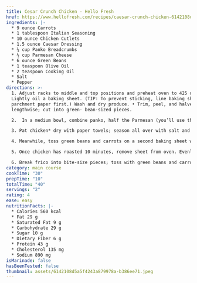 ```yaml
---
title: Cesar Crunch Chicken - Hello Fresh
href: https://www.hellofresh.com/recipes/caesar-crunch-chicken-6142108d5a5f4243a879978a
ingredients: |-
  * 9 ounce Carrots
  * 1 tablespoon Italian Seasoning
  * 10 ounce Chicken Cutlets
  * 1.5 ounce Caesar Dressing
  * ¼ cup Panko Breadcrumbs
  * ½ cup Parmesan Cheese
  * 6 ounce Green Beans
  * 1 teaspoon Olive Oil
  * 2 teaspoon Cooking Oil
  * Salt
  * Pepper
directions: >-
  1. Adjust racks to middle and top positions and preheat oven to 425 degrees.
  Lightly oil a baking sheet. (TIP: To prevent sticking, line baking sheet with
  parchment paper first.) Wash and dry produce. • Trim, peel, and halve carrots
  lengthwise; cut into green- bean-sized pieces.

  2.  In a medium bowl, combine panko, half the Parmesan (you’ll use the rest later), 1 tsp Italian Seasoning (2 tsp for 4 servings), a drizzle of olive oil, salt, and pepper. (Be sure to measure the Italian Seasoning; we sent more.)

  3. Pat chicken* dry with paper towels; season all over with salt and pepper. Place on one side of prepared baking sheet. • Evenly brush tops of chicken with a thin layer of Caesar dressing (save the rest for serving). Mound coated sides with panko mixture, pressing to adhere (no need to coat the undersides). • Roast on middle rack for 10 minutes (you’ll add more to the sheet then).

  4. Meanwhile, toss green beans and carrots on a second baking sheet with a drizzle of oil, salt, and pepper. • Roast on top rack until tender and lightly browned, 15-20 minutes.

  5. Once chicken has roasted 10 minutes, remove sheet from oven. Evenly sprinkle remaining Parmesan into a 6-inch-wide circle on empty side of same sheet. (For 4 servings, sprinkle Parmesan into two 6-inch-wide circles.) • Return to middle rack until chicken is browned and cooked through and frico is golden brown, 5-10 minutes. TIP: Keep a close eye on the frico to avoid burning and check on it after 5 minutes—if it’s golden brown, remove it from the sheet and continue roasting chicken. • Set chicken aside to rest. Let frico cool until crispy, then transfer to a paper-towel-lined plate.

  6. Break frico into bite-size pieces; toss with green beans and carrots. • Divide veggies and chicken between plates. Drizzle remaining dressing over chicken (or serve on the side for dipping).
category: main course
cookTime: "30"
prepTime: "10"
totalTime: "40"
servings: "2"
rating: 4
ease: easy
nutritionFacts: |-
  * Calories 560 kcal
  * Fat 29 g
  * Saturated Fat 9 g
  * Carbohydrate 29 g
  * Sugar 10 g
  * Dietary Fiber 6 g
  * Protein 43 g
  * Cholesterol 135 mg
  * Sodium 890 mg
isMarinade: false
hasBeenTested: false
thumbnail: assets/6142108d5a5f4243a879978a-b386ee71.jpeg
---
```

